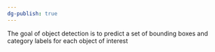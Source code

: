 ```yaml
---
dg-publish: true
---
```

The goal of object detection is to predict a set of bounding boxes and category
labels for each object of interest